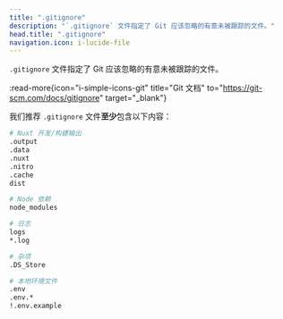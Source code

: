 ```yaml
---
title: ".gitignore"
description: "`.gitignore` 文件指定了 Git 应该忽略的有意未被跟踪的文件。"
head.title: ".gitignore"
navigation.icon: i-lucide-file
---
```


`.gitignore` 文件指定了 Git 应该忽略的有意未被跟踪的文件。

:read-more{icon="i-simple-icons-git" title="Git 文档" to="https://git-scm.com/docs/gitignore" target="_blank"}

我们推荐 `.gitignore` 文件**至少**包含以下内容：

```bash [.gitignore]
# Nuxt 开发/构建输出
.output
.data
.nuxt
.nitro
.cache
dist

# Node 依赖
node_modules

# 日志
logs
*.log

# 杂项
.DS_Store

# 本地环境文件
.env
.env.*
!.env.example
```
